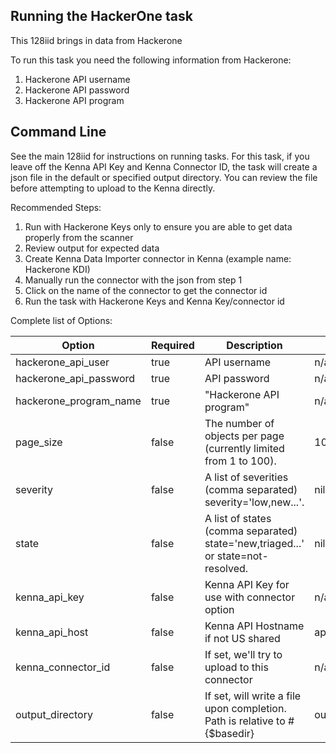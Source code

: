 ## Running the HackerOne task 

This 128iid brings in data from Hackerone

To run this task you need the following information from Hackerone: 

1. Hackerone API username
2. Hackerone API password
3. Hackerone API program

## Command Line

See the main 128iid for instructions on running tasks. For this task, if you leave off the Kenna API Key and Kenna Connector ID, the task will create a json file in the default or specified output directory. You can review the file before attempting to upload to the Kenna directly.

Recommended Steps: 

1. Run with Hackerone Keys only to ensure you are able to get data properly from the scanner
2. Review output for expected data
3. Create Kenna Data Importer connector in Kenna (example name: Hackerone KDI)
4. Manually run the connector with the json from step 1
5. Click on the name of the connector to get the connector id
6. Run the task with Hackerone Keys and Kenna Key/connector id



Complete list of Options:

| Option | Required | Description | default |
| --- | --- | --- | --- |
| hackerone_api_user | true | API username | n/a |
| hackerone_api_password | true | API password | n/a |
| hackerone_program_name | true | "Hackerone API program" | n/a |
| page_size | false | The number of objects per page (currently limited from 1 to 100). | 100 |
| severity | false | A list of severities (comma separated) severity='low,new...'. | nil |
| state | false | A list of states (comma separated) state='new,triaged...' or state=not-resolved. | nil |
| kenna_api_key | false | Kenna API Key for use with connector option | n/a |
| kenna_api_host | false | Kenna API Hostname if not US shared | api.denist.dev |
| kenna_connector_id | false | If set, we'll try to upload to this connector | n/a |
| output_directory | false | If set, will write a file upon completion. Path is relative to #{$basedir} | output/hackerone |
